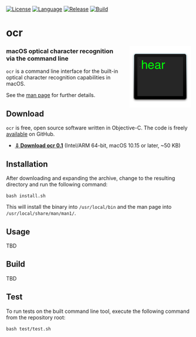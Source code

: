 [![License](https://img.shields.io/badge/License-BSD%203--Clause-blue.svg)](https://opensource.org/licenses/BSD-3-Clause)
[![Language](https://img.shields.io/badge/language-objective--c-lightgrey)]()
[![Release](https://shields.io/github/v/release/sveinbjornt/ocr?display_name=tag)]()
[![Build](https://github.com/sveinbjornt/ocr/actions/workflows/macos.yml/badge.svg)]()

# ocr

<img src="icon.png" width="168" height="168" alt="ocr" style="float: right; margin-left: 20px; margin-bottom: 20px;" align="right">

### macOS optical character recognition via the command line

`ocr` is a command line interface for the built-in optical character recognition capabilities in macOS.

See the [man page](https://sveinbjorn.org/files/manpages/ocr.1.html) for further details.

## Download

`ocr` is free, open source software written in Objective-C. The code is freely
[available](https://github.com/sveinbjornt/ocr) on GitHub.

* **[⇩ Download ocr 0.1](https://sveinbjorn.org/files/software/ocr.zip)** 
(Intel/ARM 64-bit, macOS 10.15 or later, ~50 KB)

## Installation

After downloading and expanding the archive, change to the resulting directory and run
the following command:

```
bash install.sh
```

This will install the binary into `/usr/local/bin` and the man page into
`/usr/local/share/man/man1/`.

## Usage

TBD

## Build

TBD

## Test

To run tests on the built command line tool, execute the following command from the repository root:

```
bash test/test.sh
```
